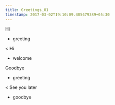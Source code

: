 ```yaml
---
title: Greetings_01
timestamp: 2017-03-02T19:10:09.485479389+05:30
---
```


Hi
* greeting

< Hi
* welcome

Goodbye
* greeting

< See you later
* goodbye
